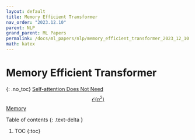 ```yaml
---
layout: default
title: Memory Efficient Transformer
nav_order: "2023.12.10"
parent: NLP
grand_parent: ML Papers
permalink: /docs/ml_papers/nlp/memory_efficient_transformer_2023_12_10
math: katex
---
```


# **Memory Efficient Transformer**
{: .no_toc}
[Self-attention Does Not Need $$\mathcal{O}(n^2)$$ Memory](https://arxiv.org/abs/2112.05682)

Table of contents
{: .text-delta }
1. TOC
{:toc}



